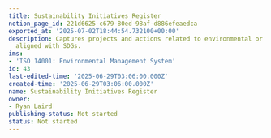 ```yaml
---
title: Sustainability Initiatives Register
notion_page_id: 221d6625-c679-80ed-98af-d886efeaedca
exported_at: '2025-07-02T18:44:54.732100+00:00'
description: Captures projects and actions related to environmental or social improvement,
  aligned with SDGs.
ims:
- 'ISO 14001: Environmental Management System'
id: 43
last-edited-time: '2025-06-29T03:06:00.000Z'
created-time: '2025-06-29T03:06:00.000Z'
name: Sustainability Initiatives Register
owner:
- Ryan Laird
publishing-status: Not started
status: Not started
---
```



